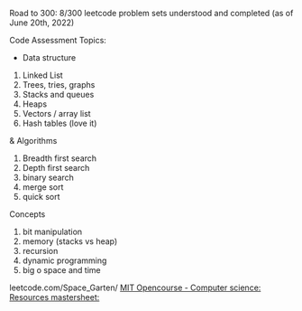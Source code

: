 Road to 300: 8/300 leetcode problem sets understood and completed (as of June 20th, 2022) 

Code Assessment Topics: 

- Data structure 
1. Linked List 
2. Trees, tries, graphs 
3. Stacks and queues 
4. Heaps 
5. Vectors / array list 
6. Hash tables (love it) 





& Algorithms
1. Breadth first search
2. Depth first search
3. binary search
4. merge sort 
5. quick sort 



Concepts 
1. bit manipulation
2. memory (stacks vs heap) 
3. recursion
4. dynamic programming 
5. big o space and time 


leetcode.com/Space_Garten/
[MIT Opencourse - Computer science:](https://www.youtube.com/c/mitocw/playlists)
[Resources mastersheet:](https://docs.google.com/spreadsheets/d/1rkyPHSY7JR-6g4Zr6ysrPhCjrfcr0cdYkoSWJMglXPo/edit#gid=0)
